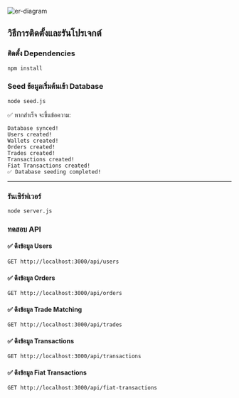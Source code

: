 ![er-diagram](https://github.com/user-attachments/assets/bc01a740-7db6-4cb8-a22d-c7c41e540d2c)

## วิธีการติดตั้งและรันโปรเจกต์

### ติดตั้ง Dependencies

```sh
npm install
```

### Seed ข้อมูลเริ่มต้นเข้า Database
```sh
node seed.js
```

✅ หากสำเร็จ จะขึ้นข้อความ:
```
Database synced!
Users created!
Wallets created!
Orders created!
Trades created!
Transactions created!
Fiat Transactions created!
✅ Database seeding completed!
```

---

### รันเซิร์ฟเวอร์

```sh
node server.js
```

### ทดสอบ API


#### ✅ ดึงข้อมูล Users
```sh
GET http://localhost:3000/api/users
```

#### ✅ ดึงข้อมูล Orders
```sh
GET http://localhost:3000/api/orders
```

#### ✅ ดึงข้อมูล Trade Matching 
```sh
GET http://localhost:3000/api/trades
```

#### ✅ ดึงข้อมูล Transactions
```sh
GET http://localhost:3000/api/transactions
```

#### ✅ ดึงข้อมูล Fiat Transactions
```sh
GET http://localhost:3000/api/fiat-transactions
```
